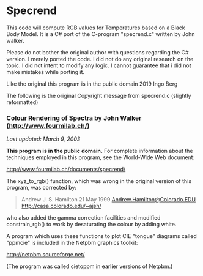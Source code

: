 # Specrend

This code will compute RGB values for Temperatures based on a Black Body Model.
It is a C# port of the C-program "specrend.c" written by John walker.
 
Please do not bother the original author with questions regarding the C# version.
I merely ported the code. I did not do any original research on the topic. I did 
not intent to modify any logic. I cannot guarantee that i did not make 
mistakes while porting it.

Like the original this program is in the public domain
2019 Ingo Berg

The following is the original Copyright message from specrend.c (slightly reformatted)

### Colour Rendering of Spectra by John Walker (http://www.fourmilab.ch/)
*Last updated: March 9, 2003*

**This program is in the public domain.**
For complete information about the techniques employed in this program, see the World-Wide Web document:

 http://www.fourmilab.ch/documents/specrend/

The xyz_to_rgb() function, which was wrong in the original version of this program, was corrected by:

> Andrew J. S. Hamilton 21 May 1999
> Andrew.Hamilton@Colorado.EDU
> http://casa.colorado.edu/~ajsh/

who also added the gamma correction facilities and modified constrain_rgb() to work by desaturating the colour by adding white.

A program which uses these functions to plot CIE "tongue" diagrams called "ppmcie" is included in the Netpbm graphics toolkit:

  http://netpbm.sourceforge.net/

(The program was called cietoppm in earlier versions of Netpbm.)
